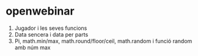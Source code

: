 # openwebinar
1) Jugador i les seves funcions
2) Data sencera i data per parts
3) Pi, math.min/max, math.round/floor/ceil, math.random i funció random amb núm max